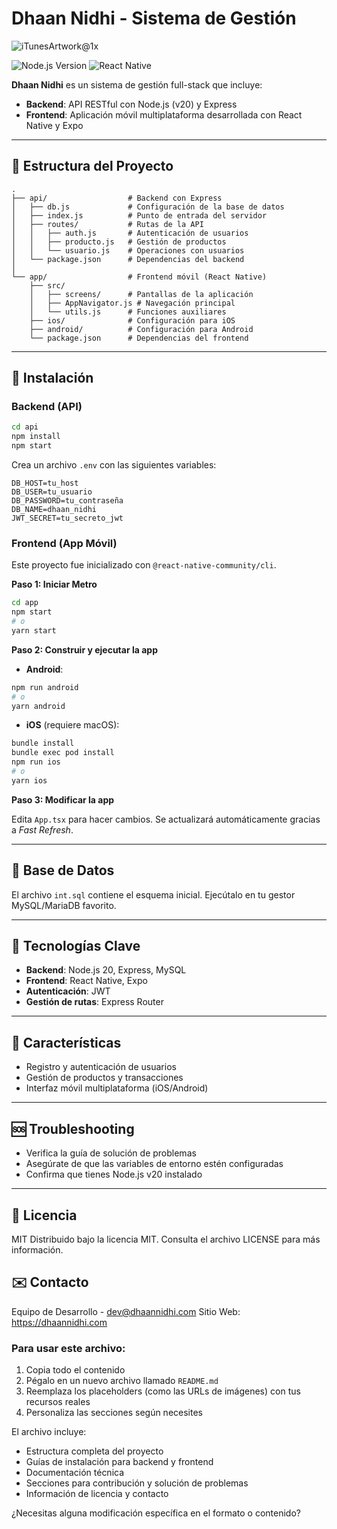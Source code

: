 
# Dhaan Nidhi - Sistema de Gestión

![iTunesArtwork@1x](https://github.com/user-attachments/assets/5f45e0c9-7a62-4b3b-95f1-655390a1bfbf)


![Node.js Version](https://img.shields.io/badge/node-%3E%3D20-brightgreen)
![React Native](https://img.shields.io/badge/react_native-%5E0.72-blue)

**Dhaan Nidhi** es un sistema de gestión full-stack que incluye:

- **Backend**: API RESTful con Node.js (v20) y Express
- **Frontend**: Aplicación móvil multiplataforma desarrollada con React Native y Expo

---

## 📁 Estructura del Proyecto

```
.
├── api/                  # Backend con Express
│   ├── db.js             # Configuración de la base de datos
│   ├── index.js          # Punto de entrada del servidor
│   ├── routes/           # Rutas de la API
│   │   ├── auth.js       # Autenticación de usuarios
│   │   ├── producto.js   # Gestión de productos
│   │   └── usuario.js    # Operaciones con usuarios
│   └── package.json      # Dependencias del backend
│
└── app/                  # Frontend móvil (React Native)
    ├── src/
    │   ├── screens/      # Pantallas de la aplicación
    │   ├── AppNavigator.js # Navegación principal
    │   └── utils.js      # Funciones auxiliares
    ├── ios/              # Configuración para iOS
    ├── android/          # Configuración para Android
    └── package.json      # Dependencias del frontend
```

---

## 🚀 Instalación

### Backend (API)

```bash
cd api
npm install
npm start
```

Crea un archivo `.env` con las siguientes variables:

```
DB_HOST=tu_host
DB_USER=tu_usuario
DB_PASSWORD=tu_contraseña
DB_NAME=dhaan_nidhi
JWT_SECRET=tu_secreto_jwt
```

### Frontend (App Móvil)

Este proyecto fue inicializado con `@react-native-community/cli`.

**Paso 1: Iniciar Metro**
```bash
cd app
npm start
# o
yarn start
```

**Paso 2: Construir y ejecutar la app**

- **Android**:
```bash
npm run android
# o
yarn android
```

- **iOS** (requiere macOS):
```bash
bundle install
bundle exec pod install
npm run ios
# o
yarn ios
```

**Paso 3: Modificar la app**

Edita `App.tsx` para hacer cambios. Se actualizará automáticamente gracias a *Fast Refresh*.

---

## 📝 Base de Datos

El archivo `int.sql` contiene el esquema inicial. Ejecútalo en tu gestor MySQL/MariaDB favorito.

---

## 🔧 Tecnologías Clave

- **Backend**: Node.js 20, Express, MySQL
- **Frontend**: React Native, Expo
- **Autenticación**: JWT
- **Gestión de rutas**: Express Router

---

## 🌟 Características

- Registro y autenticación de usuarios
- Gestión de productos y transacciones
- Interfaz móvil multiplataforma (iOS/Android)

---

## 🆘 Troubleshooting

- Verifica la guía de solución de problemas
- Asegúrate de que las variables de entorno estén configuradas
- Confirma que tienes Node.js v20 instalado

---

## 📄 Licencia

MIT
Distribuido bajo la licencia MIT. Consulta el archivo LICENSE para más información.

## ✉️ Contacto
Equipo de Desarrollo - dev@dhaannidhi.com
Sitio Web: https://dhaannidhi.com


### Para usar este archivo:
1. Copia todo el contenido
2. Pégalo en un nuevo archivo llamado `README.md`
3. Reemplaza los placeholders (como las URLs de imágenes) con tus recursos reales
4. Personaliza las secciones según necesites

El archivo incluye:
- Estructura completa del proyecto
- Guías de instalación para backend y frontend
- Documentación técnica
- Secciones para contribución y solución de problemas
- Información de licencia y contacto

¿Necesitas alguna modificación específica en el formato o contenido?
